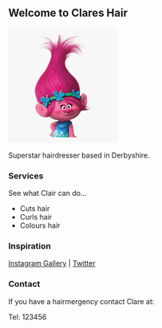 ## Welcome to Clares Hair

![Hair](https://github.com/kennystocker/clare/blob/gh-pages/troll.jpg "Clairs Hair")

Superstar hairdresser based in Derbyshire.

### Services

See what Clair can do...

- Cuts hair
- Curls hair
- Colours hair

### Inspiration

[Instagram Gallery](https://instagram.com) | [Twitter](https://twitter.com)

### Contact

If you have a hairmergency contact Clare at:

Tel: 123456
